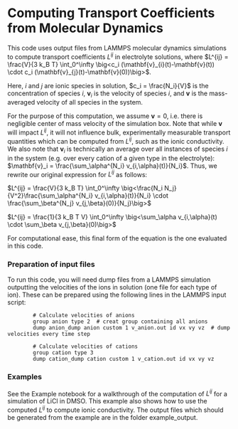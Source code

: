 # Computing Transport Coefficients from Molecular Dynamics

This code uses output files from LAMMPS molecular dynamics simulations to compute transport coefficients $L^{ij}$ in electrolyte solutions, where $L^{ij} = \frac{V}{3 k_B T} \int_0^\infty \big<c_i (\mathbf{v}_{i}(t)-\mathbf{v}(t)) \cdot c_i (\mathbf{v}_{j}(t)-\mathbf{v}(0))\big>$.

Here, $i$ and $j$ are ionic species in solution, $c_i = \frac{N_i}{V}$ is the concentration of species $i$, $\mathbf{v}_i$ is the velocity of species $i$, and $\mathbf{v}$ is the mass-averaged velocity of all species in the system.

For the purpose of this computation, we assume $\mathbf{v} = 0$, i.e. there is negligible center of mass velocity of the simulation box. Note that while $\mathbf{v}$ will impact $L^{ij}$, it will not influence bulk, experimentally measurable transport quantities which can be computed from $L^{ij}$, such as the ionic conductivity. We also note that $\mathbf{v}_i$ is technically an average over all instances of species $i$ in the system (e.g. over every cation of a given type in the electrolyte): $\mathbf{v}_i = \frac{\sum_\alpha^{N_i} v_{i,\alpha}(t)}{N_i}$. Thus, we rewrite our original expression for $L^{ij}$ as follows:

$L^{ij} = \frac{V}{3 k_B T} \int_0^\infty \big<\frac{N_i N_j}{V^2}\frac{\sum_\alpha^{N_i} v_{i,\alpha}(t)}{N_i} \cdot \frac{\sum_\beta^{N_j} v_{j,\beta}(0)}{N_j}\big>$

$L^{ij} = \frac{1}{3 k_B T V} \int_0^\infty \big<\sum_\alpha v_{i,\alpha}(t) \cdot \sum_\beta v_{j,\beta}(0)\big>$

For computational ease, this final form of the equation is the one evaluated in this code.

### Preparation of input files

To run this code, you will need dump files from a LAMMPS simulation outputting the velocities of the ions in solution (one file for each type of ion). These can be prepared using the following lines in the LAMMPS input script:

            # Calculate velocities of anions
            group anion type 2  # creat group containing all anions
            dump anion_dump anion custom 1 v_anion.out id vx vy vz  # dump velocities every time step

            # Calculate velocities of cations
            group cation type 3
            dump cation_dump cation custom 1 v_cation.out id vx vy vz

### Examples

See the Example notebook for a walkthrough of the computation of $L^{ij}$ for a simulation of LiCl in DMSO. This example also shows how to use the computed $L^{ij}$ to compute ionic conductivity. The output files which should be generated from the example are in the folder example_output.
